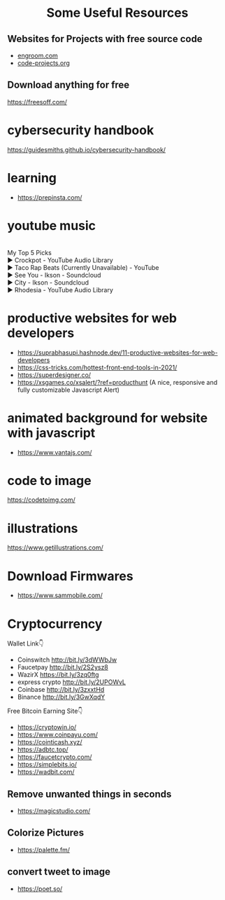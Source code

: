 <h1 align="center">Some Useful Resources</h1>

## Websites for Projects with free source code
- [engroom.com](http://www.enggroom.com/)
- [code-projects.org](https://code-projects.org/)


## Download anything for free
https://freesoff.com/


# cybersecurity handbook
https://guidesmiths.github.io/cybersecurity-handbook/

# learning
- https://prepinsta.com/


# youtube music
<br>My Top 5 Picks
<br>▶ Crockpot - YouTube Audio Library
<br>▶ Taco Rap Beats (Currently Unavailable) - YouTube
<br>▶ See You - Ikson - Soundcloud
<br>▶ City - Ikson - Soundcloud
<br>▶ Rhodesia - YouTube Audio Library

# productive websites for web developers
- https://suprabhasupi.hashnode.dev/11-productive-websites-for-web-developers
- https://css-tricks.com/hottest-front-end-tools-in-2021/
- https://superdesigner.co/
- https://xsgames.co/xsalert/?ref=producthunt (A nice, responsive and fully customizable Javascript Alert)

# animated background for website with javascript
- https://www.vantajs.com/

# code to image
https://codetoimg.com/

# illustrations
https://www.getillustrations.com/

# Download Firmwares
- https://www.sammobile.com/

# Cryptocurrency

Wallet Link👇

- Coinswitch http://bit.ly/3dWWbJw
- Faucetpay http://bit.ly/2S2ysz8
- WazirX https://bit.ly/3zq0ftg
- express crypto http://bit.ly/2UPOWvL
- Coinbase http://bit.ly/3zxxtHd
- Binance http://bit.ly/3GwXqdY


 Free Bitcoin Earning Site👇

- https://cryptowin.io/
- https://www.coinpayu.com/
- https://cointicash.xyz/
- https://adbtc.top/
- https://faucetcrypto.com/
- https://simplebits.io/
- https://wadbit.com/

## Remove unwanted things in seconds
- https://magicstudio.com/

## Colorize Pictures
- https://palette.fm/


## convert tweet to image
- https://poet.so/
